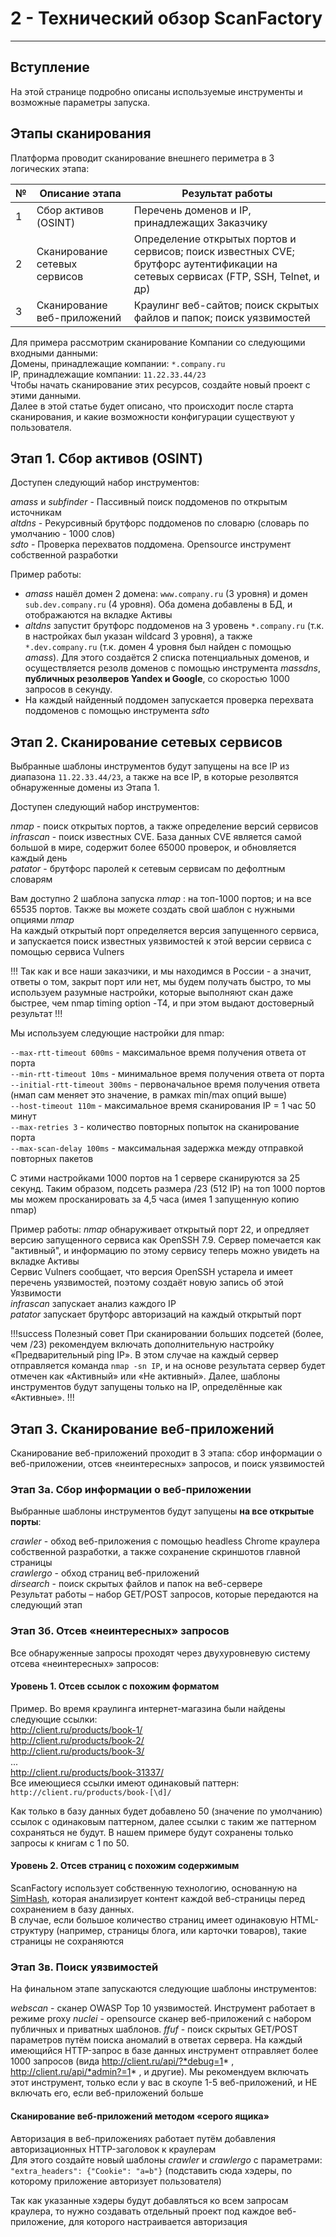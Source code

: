 # 2 - Технический обзор ScanFactory   
----

## Вступление

На этой странице подробно описаны используемые инструменты и возможные параметры запуска. 

## Этапы сканирования

Платформа проводит сканирование внешнего периметра в 3 логических этапа:

 № | Описание этапа                | Результат работы  
--- | --- | ---  
 1 | Сбор активов (OSINT)          | Перечень доменов и IP, принадлежащих Заказчику  
 2 | Сканирование сетевых сервисов | Определение открытых портов и сервисов; поиск известных CVE; брутфорс аутентификации на сетевых сервисах (FTP, SSH, Telnet, и др)  
 3 | Сканирование веб-приложений   | Краулинг веб-сайтов; поиск скрытых файлов и папок; поиск уязвимостей  


Для примера рассмотрим сканирование Компании со следующими входными данными:  
Домены, принадлежащие компании: `*.company.ru`  
IP, принадлежащие компании: `11.22.33.44/23`  
Чтобы начать сканирование этих ресурсов, создайте новый проект с этими данными.  
Далее в этой статье будет описано, что происходит после старта сканирования, и какие возможности конфигурации существуют у пользователя.


## Этап 1. Сбор активов (OSINT) 

Доступен следующий набор инструментов:  

_amass_ и _subfinder_ - Пассивный поиск поддоменов по открытым источникам  
_altdns_ - Рекурсивный брутфорс поддоменов по словарю (словарь по умолчанию - 1000 слов)  
_sdto_ - Проверка перехватов поддомена. Opensource инструмент собственной разработки  

Пример работы:
- _amass_ нашёл домен 2 домена: `www.company.ru` (3 уровня) и домен `sub.dev.company.ru` (4 уровня). Оба домена добавлены в БД, и отображаются на вкладке Активы  
- _altdns_ запустит брутфорс поддоменов на 3 уровень `*.company.ru` (т.к. в настройках был указан wildcard 3 уровня), а также `*.dev.company.ru` (т.к. домен 4 уровня был найден с помощью *amass*). Для этого создаётся 2 списка потенциальных доменов, и осуществляется резолв доменов с помощью инструмента _massdns_, **публичных резолверов Yandex и Google**, со скоростью 1000 запросов в секунду.  
- На каждый найденный поддомен запускается проверка перехвата поддоменов с помощью инструмента _sdto_


## Этап 2. Сканирование сетевых сервисов

Выбранные шаблоны инструментов будут запущены на все IP из диапазона `11.22.33.44/23`, а также на все IP, в которые резолвятся обнаруженные домены из Этапа 1.  

Доступен следующий набор инструментов:  

_nmap_ - поиск открытых портов, а также определение версий сервисов  
_infrascan_ - поиск известных CVE. База данных CVE является самой большой в мире, содержит более 65000 проверок, и обновляется каждый день  
_patator_ - брутфорс паролей к сетевым сервисам по дефолтным словарям  

Вам доступно 2 шаблона запуска _nmap_ : на топ-1000 портов; и на все 65535 портов. Также вы можете создать свой шаблон с нужными опциями _nmap_  
На каждый открытый порт определяется версия запущенного сервиса, и запускается поиск известных уязвимостей к этой версии сервиса с помощью сервиса Vulners  

!!!
Так как и все наши заказчики, и мы находимся в России - а значит, ответы о том, закрыт порт или нет, мы будем получать быстро, то мы используем разумные настройки, которые выполняют скан даже быстрее, чем nmap timing option -Т4, и при этом выдают достоверный результат
!!!

Мы используем следующие настройки для nmap:

`--max-rtt-timeout 600ms` - максимальное время получения ответа от порта  
`--min-rtt-timeout 10ms` - минимальное время получения ответа от порта  
`--initial-rtt-timeout 300ms` - первоначальное время получения ответа (нмап сам меняет это значение, в рамках min/max опций выше)  
`--host-timeout 110m` - максимальное время сканирования IP = 1 час 50 минут  
`--max-retries 3` - количество повторных попыток на сканирование порта  
`--max-scan-delay 100ms` - максимальная задержка между отправкой повторных пакетов  

С этими настройками 1000 портов на 1 сервере сканируются за 25 секунд. Таким образом, подсеть размера /23 (512 IP) на топ 1000 портов мы можем просканировать за 4,5 часа (имея 1 запущенную копию nmap)

Пример работы: 
_nmap_ обнаруживает открытый порт 22, и опредляет версию запущенного сервиса как OpenSSH 7.9. Сервер помечается как "активный", и информацию по этому сервису теперь можно увидеть на вкладке Активы  
Сервис Vulners сообщает, что версия OpenSSH устарела и имеет перечень уязвимостей, поэтому создаёт новую запись об этой Уязвимости  
_infrascan_ запускает анализ каждого IP  
_patator_ запускает брутфорс авторизаций на каждый открытый порт  

!!!success Полезный совет 
При сканировании больших подсетей (более, чем /23) рекомендуем включать дополнительную настройку «Предварительный ping IP». В этом случае на каждый сервер отправляется команда `nmap -sn IP`, и на основе результата сервер будет отмечен как «Активный» или «Не активный». Далее, шаблоны инструментов будут запущены только на IP, определённые как «Активные».
!!!

## Этап 3. Сканирование веб-приложений

Сканирование веб-приложений проходит в 3 этапа: сбор информации о веб-приложении, отсев «неинтересных» запросов, и поиск уязвимостей  

### Этап 3а. Сбор информации о веб-приложении

Выбранные шаблоны инструментов будут запущены **на все открытые порты**:

_crawler_ - обход веб-приложения с помощью headless Chrome краулера собственной разработки, а также сохранение скриншотов главной страницы  
_crawlergo_ - обход страниц веб-приложений  
_dirsearch_ - поиск скрытых файлов и папок на веб-сервере  
Результат работы – набор GET/POST запросов, которые передаются на следующий этап

### Этап 3б. Отсев «неинтересных» запросов
Все обнаруженные запросы проходят через двухуровневую систему отсева «неинтересных» запросов:  

#### Уровень 1. Отсев ссылок с похожим форматом  
Пример. Во время краулинга интернет-магазина были найдены следующие ссылки:  
http://client.ru/products/book-1/  
http://client.ru/products/book-2/  
http://client.ru/products/book-3/   
...  
http://client.ru/products/book-31337/   
Все имеющиеся ссылки имеют одинаковый паттерн:  `http://client.ru/products/book-[\d]/`  

Как только в базу данных будет добавлено 50 (значение по умолчанию) ссылок с одинаковым паттерном, далее ссылки с таким же паттерном сохраняться не будут. В нашем примере будут сохранены только запросы к книгам с 1 по 50.  

#### Уровень 2. Отсев страниц с похожим содержимым  
ScanFactory использует собственную технологию, основанную на [SimHash](https://en.wikipedia.org/wiki/SimHash), которая анализирует контент каждой веб-страницы перед сохранением в базу данных.  
В случае, если большое количество страниц имеет одинаковую HTML-структуру (например, страницы блога, или карточки товаров), такие страницы не сохраняются  


### Этап 3в. Поиск уязвимостей
На финальном этапе запускаются следующие шаблоны инструментов:

_webscan_ - сканер OWASP Top 10 уязвимостей. Инструмент работает в режиме proxy
_nuclei_ - opensource сканер веб-приложений с набором публичных и приватных шаблонов. 
_ffuf_ - поиск скрытых GET/POST параметров путём поиска аномалий в ответах сервера. На каждый имеющийся HTTP-запрос в базе данных инструмент отправляет более 1000 запросов (вида http://client.ru/api/?*debug=1* , http://client.ru/api/*admin?=1* , и другие). Мы рекомендуем включать этот инструмент, только если у вас в скоупе 1-5 веб-приложений, и НЕ включать его, если веб-приложений больше 

#### Сканирование веб-приложений методом «серого ящика»
Авторизация в веб-приложениях работает путём добавления авторизационных HTTP-заголовок к краулерам  
Для этого создайте новый шаблоны _crawler_ и _crawlergo_ с параметрами:  
`"extra_headers": {"Cookie": "a=b"}` (подставить сюда хэдеры, по которому приложение авторизует пользователя)  

Так как указанные хэдеры будут добавляться ко всем запросам краулера, то нужно создавать отдельный проект под каждое веб-приложение, для которого настраивается авторизация

